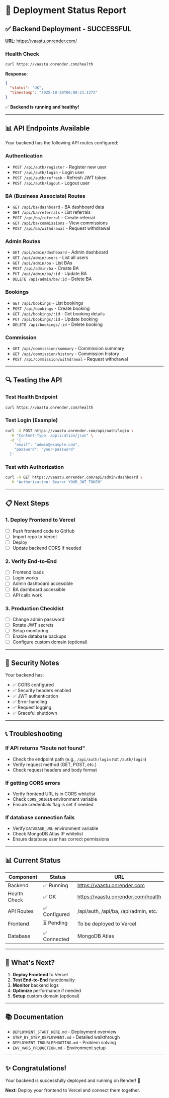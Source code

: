 # 🎉 Deployment Status Report

## ✅ Backend Deployment - SUCCESSFUL

**URL**: https://vaastu.onrender.com/

### Health Check
```bash
curl https://vaastu.onrender.com/health
```

**Response**:
```json
{
  "status": "OK",
  "timestamp": "2025-10-30T06:00:21.127Z"
}
```

✅ **Backend is running and healthy!**

---

## 📊 API Endpoints Available

Your backend has the following API routes configured:

### Authentication
- `POST /api/auth/register` - Register new user
- `POST /api/auth/login` - Login user
- `POST /api/auth/refresh` - Refresh JWT token
- `POST /api/auth/logout` - Logout user

### BA (Business Associate) Routes
- `GET /api/ba/dashboard` - BA dashboard data
- `GET /api/ba/referrals` - List referrals
- `POST /api/ba/referral` - Create referral
- `GET /api/ba/commissions` - View commissions
- `POST /api/ba/withdrawal` - Request withdrawal

### Admin Routes
- `GET /api/admin/dashboard` - Admin dashboard
- `GET /api/admin/users` - List all users
- `GET /api/admin/ba` - List BAs
- `POST /api/admin/ba` - Create BA
- `PUT /api/admin/ba/:id` - Update BA
- `DELETE /api/admin/ba/:id` - Delete BA

### Bookings
- `GET /api/bookings` - List bookings
- `POST /api/bookings` - Create booking
- `GET /api/bookings/:id` - Get booking details
- `PUT /api/bookings/:id` - Update booking
- `DELETE /api/bookings/:id` - Delete booking

### Commission
- `GET /api/commission/summary` - Commission summary
- `GET /api/commission/history` - Commission history
- `POST /api/commission/withdrawal` - Request withdrawal

---

## 🔍 Testing the API

### Test Health Endpoint
```bash
curl https://vaastu.onrender.com/health
```

### Test Login (Example)
```bash
curl -X POST https://vaastu.onrender.com/api/auth/login \
  -H "Content-Type: application/json" \
  -d '{
    "email": "admin@example.com",
    "password": "your-password"
  }'
```

### Test with Authorization
```bash
curl -X GET https://vaastu.onrender.com/api/admin/dashboard \
  -H "Authorization: Bearer YOUR_JWT_TOKEN"
```

---

## 📋 Next Steps

### 1. Deploy Frontend to Vercel
- [ ] Push frontend code to GitHub
- [ ] Import repo to Vercel
- [ ] Deploy
- [ ] Update backend CORS if needed

### 2. Verify End-to-End
- [ ] Frontend loads
- [ ] Login works
- [ ] Admin dashboard accessible
- [ ] BA dashboard accessible
- [ ] API calls work

### 3. Production Checklist
- [ ] Change admin password
- [ ] Rotate JWT secrets
- [ ] Setup monitoring
- [ ] Enable database backups
- [ ] Configure custom domain (optional)

---

## 🔐 Security Notes

Your backend has:
- ✅ CORS configured
- ✅ Security headers enabled
- ✅ JWT authentication
- ✅ Error handling
- ✅ Request logging
- ✅ Graceful shutdown

---

## 📞 Troubleshooting

### If API returns "Route not found"
- Check the endpoint path (e.g., `/api/auth/login` not `/auth/login`)
- Verify request method (GET, POST, etc.)
- Check request headers and body format

### If getting CORS errors
- Verify frontend URL is in CORS whitelist
- Check `CORS_ORIGIN` environment variable
- Ensure credentials flag is set if needed

### If database connection fails
- Verify `DATABASE_URL` environment variable
- Check MongoDB Atlas IP whitelist
- Ensure database user has correct permissions

---

## 📊 Current Status

| Component | Status | URL |
|-----------|--------|-----|
| Backend | ✅ Running | https://vaastu.onrender.com |
| Health Check | ✅ OK | https://vaastu.onrender.com/health |
| API Routes | ✅ Configured | /api/auth, /api/ba, /api/admin, etc. |
| Frontend | ⏳ Pending | To be deployed to Vercel |
| Database | ✅ Connected | MongoDB Atlas |

---

## 🚀 What's Next?

1. **Deploy Frontend** to Vercel
2. **Test End-to-End** functionality
3. **Monitor** backend logs
4. **Optimize** performance if needed
5. **Setup** custom domain (optional)

---

## 📚 Documentation

- `DEPLOYMENT_START_HERE.md` - Deployment overview
- `STEP_BY_STEP_DEPLOYMENT.md` - Detailed walkthrough
- `DEPLOYMENT_TROUBLESHOOTING.md` - Problem solving
- `ENV_VARS_PRODUCTION.md` - Environment setup

---

## ✨ Congratulations!

Your backend is successfully deployed and running on Render! 🎉

**Next**: Deploy your frontend to Vercel and connect them together.


